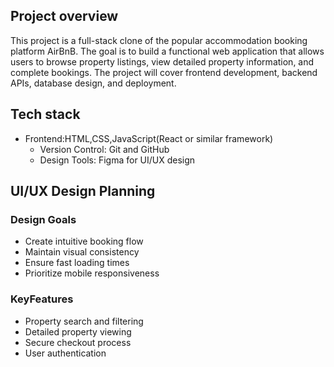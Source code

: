 ## Project overview

This project is a full-stack clone of the popular accommodation booking platform AirBnB. The goal is to build a functional web application that allows users to browse property listings, view detailed property information, and complete bookings. The project will cover frontend development, backend APIs, database design, and deployment.

## Tech stack

- Frontend:HTML,CSS,JavaScript(React or similar framework)
  - Version Control: Git and GitHub
  - Design Tools: Figma for UI/UX design

## UI/UX Design Planning

### Design Goals

- Create intuitive booking flow
- Maintain visual consistency
- Ensure fast loading times
- Prioritize mobile responsiveness

### KeyFeatures

- Property search and filtering
- Detailed property viewing
- Secure checkout process
- User authentication
